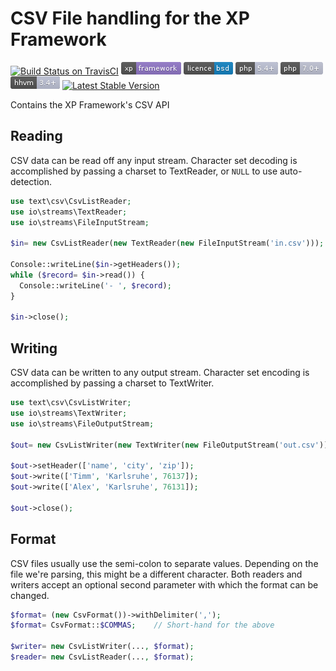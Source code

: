 CSV File handling for the XP Framework
========================================================================

[![Build Status on TravisCI](https://secure.travis-ci.org/xp-framework/csv.svg)](http://travis-ci.org/xp-framework/csv)
[![XP Framework Module](https://raw.githubusercontent.com/xp-framework/web/master/static/xp-framework-badge.png)](https://github.com/xp-framework/core)
[![BSD Licence](https://raw.githubusercontent.com/xp-framework/web/master/static/licence-bsd.png)](https://github.com/xp-framework/core/blob/master/LICENCE.md)
[![Required PHP 5.4+](https://raw.githubusercontent.com/xp-framework/web/master/static/php-5_4plus.png)](http://php.net/)
[![Supports PHP 7.0+](https://raw.githubusercontent.com/xp-framework/web/master/static/php-7_0plus.png)](http://php.net/)
[![Required HHVM 3.4+](https://raw.githubusercontent.com/xp-framework/web/master/static/hhvm-3_4plus.png)](http://hhvm.com/)
[![Latest Stable Version](https://poser.pugx.org/xp-framework/csv/version.png)](https://packagist.org/packages/xp-framework/csv)

Contains the XP Framework's CSV API

Reading
------
CSV data can be read off any input stream. Character set decoding is accomplished by passing a charset to TextReader, or `NULL` to use auto-detection.

```php
use text\csv\CsvListReader;
use io\streams\TextReader;
use io\streams\FileInputStream;

$in= new CsvListReader(new TextReader(new FileInputStream('in.csv')));

Console::writeLine($in->getHeaders());
while ($record= $in->read()) {
  Console::writeLine('- ', $record);
}

$in->close();
```

Writing
-------
CSV data can be written to any output stream. Character set encoding is accomplished by passing a charset to TextWriter.

```php
use text\csv\CsvListWriter;
use io\streams\TextWriter;
use io\streams\FileOutputStream;

$out= new CsvListWriter(new TextWriter(new FileOutputStream('out.csv')));

$out->setHeader(['name', 'city', 'zip']);
$out->write(['Timm', 'Karlsruhe', 76137]);
$out->write(['Alex', 'Karlsruhe', 76131]);

$out->close();
```

Format
------
CSV files usually use the semi-colon to separate values. Depending on the file we're parsing, this might be a different character. Both readers and writers accept an optional second parameter with which the format can be changed.

```php
$format= (new CsvFormat())->withDelimiter(',');
$format= CsvFormat::$COMMAS;    // Short-hand for the above

$writer= new CsvListWriter(..., $format);
$reader= new CsvListReader(..., $format);
```